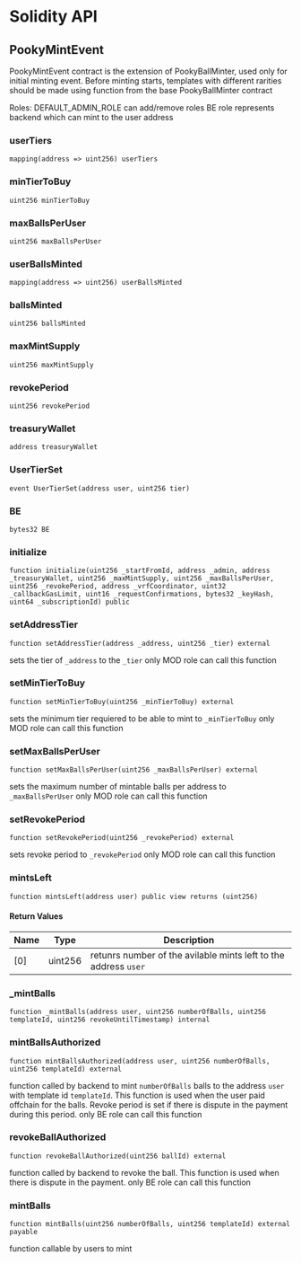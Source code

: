 # Solidity API

## PookyMintEvent

PookyMintEvent contract is the extension of PookyBallMinter, used only for initial minting event.
Before minting starts, templates with different rarities should be made
using function from the base PookyBallMinter contract

Roles:
DEFAULT_ADMIN_ROLE can add/remove roles
BE role represents backend which can mint to the user address

### userTiers

```solidity
mapping(address => uint256) userTiers
```

### minTierToBuy

```solidity
uint256 minTierToBuy
```

### maxBallsPerUser

```solidity
uint256 maxBallsPerUser
```

### userBallsMinted

```solidity
mapping(address => uint256) userBallsMinted
```

### ballsMinted

```solidity
uint256 ballsMinted
```

### maxMintSupply

```solidity
uint256 maxMintSupply
```

### revokePeriod

```solidity
uint256 revokePeriod
```

### treasuryWallet

```solidity
address treasuryWallet
```

### UserTierSet

```solidity
event UserTierSet(address user, uint256 tier)
```

### BE

```solidity
bytes32 BE
```

### initialize

```solidity
function initialize(uint256 _startFromId, address _admin, address _treasuryWallet, uint256 _maxMintSupply, uint256 _maxBallsPerUser, uint256 _revokePeriod, address _vrfCoordinator, uint32 _callbackGasLimit, uint16 _requestConfirmations, bytes32 _keyHash, uint64 _subscriptionId) public
```

### setAddressTier

```solidity
function setAddressTier(address _address, uint256 _tier) external
```

sets the tier of `_address` to the `_tier`
only MOD role can call this function

### setMinTierToBuy

```solidity
function setMinTierToBuy(uint256 _minTierToBuy) external
```

sets the minimum tier requiered to be able to mint to `_minTierToBuy`
only MOD role can call this function

### setMaxBallsPerUser

```solidity
function setMaxBallsPerUser(uint256 _maxBallsPerUser) external
```

sets the maximum number of mintable balls per address to `_maxBallsPerUser`
only MOD role can call this function

### setRevokePeriod

```solidity
function setRevokePeriod(uint256 _revokePeriod) external
```

sets revoke period to `_revokePeriod`
only MOD role can call this function

### mintsLeft

```solidity
function mintsLeft(address user) public view returns (uint256)
```

#### Return Values

| Name | Type    | Description                                                     |
| ---- | ------- | --------------------------------------------------------------- |
| [0]  | uint256 | retunrs number of the avilable mints left to the address `user` |

### \_mintBalls

```solidity
function _mintBalls(address user, uint256 numberOfBalls, uint256 templateId, uint256 revokeUntilTimestamp) internal
```

### mintBallsAuthorized

```solidity
function mintBallsAuthorized(address user, uint256 numberOfBalls, uint256 templateId) external
```

function called by backend to mint `numberOfBalls` balls to the address `user` with
template id `templateId`.
This function is used when the user paid offchain for the balls.
Revoke period is set if there is dispute in the payment during this period.
only BE role can call this function

### revokeBallAuthorized

```solidity
function revokeBallAuthorized(uint256 ballId) external
```

function called by backend to revoke the ball.
This function is used when there is dispute in the payment.
only BE role can call this function

### mintBalls

```solidity
function mintBalls(uint256 numberOfBalls, uint256 templateId) external payable
```

function callable by users to mint
